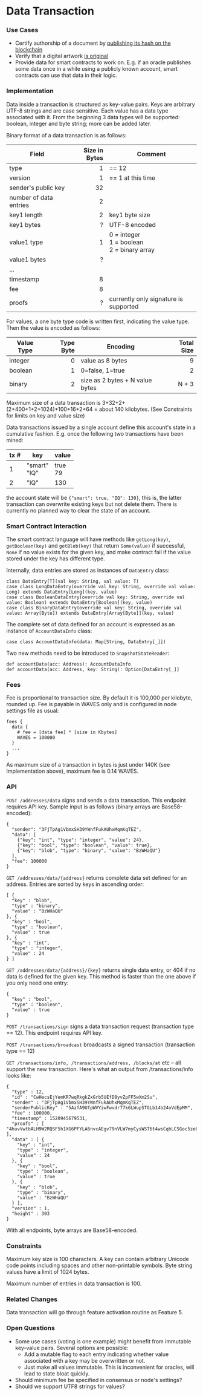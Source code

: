 # Data Transaction

### Use Cases

* Certify authorship of a document by [publishing its hash on the blockchain](https://techcrunch.com/2015/11/20/stampery-now-lets-you-certify-documents-using-the-blockchain-and-your-real-identity)
* Verify that a digital artwork [is original](http://classic.monegraph.com)
* Provide data for smart contracts to work on. E.g. if an oracle publishes some data once in a while using a publicly known account, smart contracts can use that data in their logic.

### Implementation

Data inside a transaction is structured as key-value pairs. Keys are arbitrary UTF-8 strings and are case sensitive. Each value has a data type associated with it. From the beginning 3 data types will be supported: boolean, integer and byte string; more can be added later.

Binary format of a data transaction is as follows:

| Field | Size in Bytes | Comment |
| ----- | -------------:| ----- |
| type | 1 | == 12
| version | 1 | == 1 at this time
| sender's public key | 32
| number of data entries | 2
| key1 length | 2 | key1 byte size
| key1 bytes | ? | UTF-8 encoded
| value1 type | 1 | 0 = integer<br>1 = boolean<br>2 = binary array
| value1 bytes | ?
|...
| timestamp | 8
| fee | 8
| proofs | ? | currently only signature is supported

For values, a one byte type code is written first, indicating the value type. Then the value is encoded as follows:

| Value Type | Type Byte | Encoding | Total Size |
| ---------- | ---------:| ------------ | ---------: |
| integer | 0 | value as 8 bytes | 9 | |
| boolean | 1 | 0=false, 1=true | 2 |
| binary | 2 | size as 2 bytes + N value bytes | N + 3 |

Maximum size of a data transaction is 3+32+2+(2+400+1+2+1024)*100+16+2+64 = about 140 kilobytes. (See Constraints for limits on key and value size)

Data transactions issued by a single account define this account's state in a cumulative fashion. E.g. once the following two transactions have been mined:

| tx # | key | value |
| --- | --- | --- |
| 1 | "smart"<br>"IQ" | true<br>79 |
| 2 | "IQ" | 130 |

the account state will be `{"smart": true, "IQ": 130}`, this is, the latter transaction can overwrite existing keys but not delete them. There is currently no planned way to clear the state of an account.

### Smart Contract Interaction

The smart contract language will have methods like `getLong(key)`, `getBoolean(key)` and `getBlob(key)` that return `Some(value)` if successful, `None` if no value exists for the given key, and make contract fail if the value stored under the key has different type.

Internally, data entries are stored as instances of `DataEntry` class:
```
class DataEntry[T](val key: String, val value: T)
case class LongDataEntry(override val key: String, override val value: Long) extends DataEntry[Long](key, value)
case class BooleanDataEntry(override val key: String, override val value: Boolean) extends DataEntry[Boolean](key, value)
case class BinaryDataEntry(override val key: String, override val value: Array[Byte]) extends DataEntry[Array[Byte]](key, value)
```
The complete set of data defined for an account is expressed as an instance of `AccountDataInfo` class:
```
case class AccountDataInfo(data: Map[String, DataEntry[_]])
```
Two new methods need to be introduced to `SnapshotStateReader`:
```
def accountData(acc: Address): AccountDataInfo
def accountData(acc: Address, key: String): Option[DataEntry[_]]
```

### Fees

Fee is proportional to transaction size. By default it is 100,000 per kilobyte, rounded up. Fee is payable in WAVES only and is configured in node settings file as usual:
```
fees {
  data {
    # fee = [data fee] * [size in Kbytes]
    WAVES = 100000
  }
  ... 
}
```

As maximum size of a transaction in bytes is just under 140K (see Implementation above), maximum fee is 0.14 WAVES.

### API

`POST /addresses/data` signs and sends a data transaction. This endpoint requires API key. Sample input is as follows (binary arrays are Base58-encoded):
```
{
  "sender": "3FjTpAg1VbmxSH39YWnfFukAUhxMqmKqTEZ",
  "data": [
    {"key": "int", "type": "integer", "value": 24},
    {"key": "bool", "type": "boolean", "value": true},
    {"key": "blob", "type": "binary", "value": "BzWHaQU"}
  ],
  "fee": 100000
}
```

`GET /addresses/data/{address}` returns complete data set defined for an address. Entries are sorted by keys in ascending order:
```
[ {
  "key" : "blob",
  "type" : "binary",
  "value" : "BzWHaQU"
}, {
  "key" : "bool",
  "type" : "boolean",
  "value" : true
}, {
  "key" : "int",
  "type" : "integer",
  "value" : 24
} ]
```

`GET /addresses/data/{address}/{key}` returns single data entry, or 404 if no data is defined for the given key. This method is faster than the one above if you only need one entry:
```
{
  "key" : "bool",
  "type" : "boolean",
  "value" : true
}
```

`POST /transactions/sign` signs a data transaction request (transaction type == 12). This endpoint requires API key.

`POST /transactions/broadcast` broadcasts a signed transaction (transaction type == 12)

`GET /transactions/info, /transactions/address, /blocks/at` etc – all support the new transaction. Here's what an output from /transactions/info looks like:
```
{
  "type" : 12,
  "id" : "CwHecsEjYemKR7wqRkgkZxGrb5UEfD8yvZpFF5wXm2Su",
  "sender" : "3FjTpAg1VbmxSH39YWnfFukAUhxMqmKqTEZ",
  "senderPublicKey" : "5AzfA9UfpWVYiwFwvdr77k6LWupSTGLb14b24oVdEpMM",
  "fee" : 100000,
  "timestamp" : 1520945679531,
  "proofs" : [ "4huvVwtbALH9W2RQSF5h1XG6PFYLA6nvcAEgv79nVLW7myCysWST6t4wsCqhLCSGoc5zeLxG6MEHpcnB6DPy3XWr" ],
  "data" : [ {
    "key" : "int",
    "type" : "integer",
    "value" : 24
  }, {
    "key" : "bool",
    "type" : "boolean",
    "value" : true
  }, {
    "key" : "blob",
    "type" : "binary",
    "value" : "BzWHaQU"
  } ],
  "version" : 1,
  "height" : 303
}
```

With all endpoints, byte arrays are Base58-encoded.

### Constraints

Maximum key size is 100 characters. A key can contain arbitrary Unicode code points including spaces and other non-printable symbols.
Byte string values have a limit of 1024 bytes.

Maximum number of entries in data transaction is 100.

### Related Changes

Data transaction will go through feature activation routine as Feature 5.

### Open Questions

* Some use cases (voting is one example) might benefit from immutable key-value pairs. Several options are possible:
   * Add a mutable flag to each entry indicating whether value associated with a key may be overwritten or not.
   * Just make all values immutable. This is inconvenient for oracles, will lead to state bloat quickly.
* Should minimum fee be specified in consensus or node's settings?
* Should we support UTF8 strings for values?
